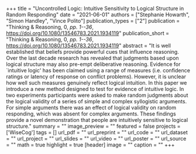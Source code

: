 +++
title = "Uncontrolled Logic: Intuitive Sensitivity to Logical Structure in Random Responding"
date = "2021-06-01"
authors = ["Stephanie Howarth", "Simon Handley", "Vince Polito"]
publication_types = ["2"]
publication = "Thinking & Reasoning, 0, _pp. 1--36_, https://doi.org/10.1080/13546783.2021.1934119"
publication_short = "Thinking & Reasoning, 0, _pp. 1--36_, https://doi.org/10.1080/13546783.2021.1934119"
abstract = "It is well established that beliefs provide powerful cues that influence reasoning. Over the last decade research has revealed that judgments based upon logical structure may also pre-empt deliberative reasoning. Evidence for `intuitive logic' has been claimed using a range of measures (i.e. confidence ratings or latency of response on conflict problems). However, it is unclear how well such measures genuinely reflect logical intuition. In this paper we introduce a new method designed to test for evidence of intuitive logic. In two experiments participants were asked to make random judgments about the logical validity of a series of simple and complex syllogistic arguments. For simple arguments there was an effect of logical validity on random responding, which was absent for complex arguments. These findings provide a novel demonstration that people are intuitively sensitive to logical structure."
summary = ""
image_preview = ""
featured = false
projects = ['WiseCog']
tags = []
url_pdf = ""
url_preprint = ""
url_code = ""
url_dataset = ""
url_project = ""
url_slides = ""
url_video = ""
url_poster = ""
url_source = ""
math = true
highlight = true
[header]
image = ""
caption = ""
+++
